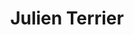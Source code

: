 ---
template: IdentityDetailPage
title: Julien Terrier
description: SPO
website: https://www.adaministake.com/
donationAddress: 
---
